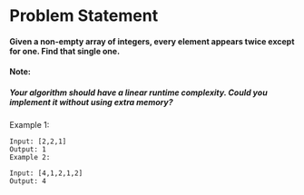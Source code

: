 # Problem Statement

#### Given a non-empty array of integers, every element appears twice except for one. Find that single one.

#### Note:

##### Your algorithm should have a linear runtime complexity. Could you implement it without using extra memory?

Example 1:

```
Input: [2,2,1]
Output: 1
Example 2:
```

```
Input: [4,1,2,1,2]
Output: 4
```
